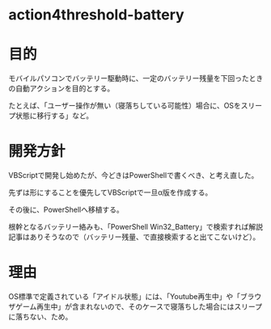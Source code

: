 # action4threshold-battery

# 目的

モバイルパソコンでバッテリー駆動時に、一定のバッテリー残量を下回ったときの自動アクションを目的とする。

たとえば、「ユーザー操作が無い（寝落ちしている可能性）場合に、OSをスリープ状態に移行する」など。

# 開発方針

VBScriptで開発し始めたが、今どきはPowerShellで書くべき、と考え直した。

先ずは形にすることを優先してVBScriptで一旦α版を作成する。

その後に、PowerShellへ移植する。

根幹となるバッテリー絡みも、「PowerShell Win32_Battery」で検索すれば解説記事はありそうなので（バッテリー残量、で直接検索すると出てこないけど）。


# 理由

OS標準で定義されている「アイドル状態」には、「Youtube再生中」や「ブラウザゲーム再生中」が含まれないので、そのケースで寝落ちした場合にはスリープに落ちない、ため。


